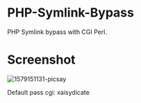 # PHP-Symlink-Bypass

PHP Symlink bypass with CGI Perl.

# Screenshot
![1579151131-picsay](https://user-images.githubusercontent.com/54710482/72497418-07ac4380-385f-11ea-85ec-5de88121febf.jpg)


Default pass cgi: xaisydicate
